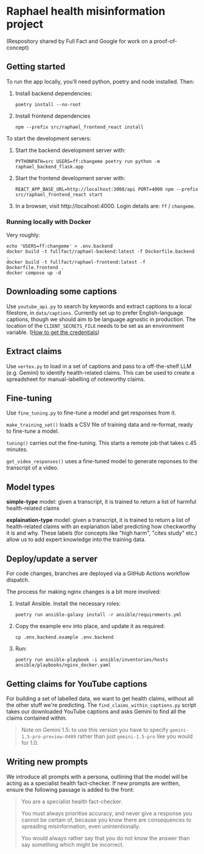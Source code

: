 # Raphael health misinformation project

(Respository shared by Full Fact and Google for work on a proof-of-concept)

## Getting started

To run the app locally, you’ll need python, poetry and node installed. Then:

1. Install backend dependencies:
   ```
   poetry install --no-root
   ```
2. Install frontend dependencies
   ```
   npm --prefix src/raphael_frontend_react install
   ```

To start the development servers:

1. Start the backend development server with:
   ```
   PYTHONPATH=src USERS=ff:changeme poetry run python -m raphael_backend_flask.app
   ```
2. Start the frontend development server with:
   ```
   REACT_APP_BASE_URL=http://localhost:3000/api PORT=4000 npm --prefix src/raphael_frontend_react start
   ```
3. In a browser, visit http://localhost:4000. Login details are: `ff` / `changeme`.

### Running locally with Docker

Very roughly:

```
echo 'USERS=ff:changeme' > .env.backend
docker build -t fullfact/raphael-backend:latest -f Dockerfile.backend .
docker build -t fullfact/raphael-frontend:latest -f Dockerfile.frontend .
docker compose up -d
```

## Downloading some captions

Use `youtube_api.py` to search by keywords and extract captions to a local filestore, in `data/captions`. Currently set up to prefer English-language captions, though we should aim to be language agnostic in production. The location of the `CLIENT_SECRETS_FILE` needs to be set as an environment variable. ([How to get the credentials](https://developers.google.com/youtube/v3/quickstart/python))

## Extract claims

Use `vertex.py` to load in a set of captions and pass to a off-the-shelf LLM (e.g. Gemini) to identify health-related claims. This can be used to create a spreadsheet for manual-labelling of noteworthy claims.

## Fine-tuning

Use `fine_tuning.py` to fine-tune a model and get responses from it.

`make_training_set()` loads a CSV file of training data and re-format, ready to fine-tune a model.

`tuning()` carries out the fine-tuning. This starts a remote job that takes c.45 minutes.

`get_video_responses()` uses a fine-tuned model to generate reponses to the transcript of a video.

## Model types

**simple-type** model: given a transcript, it is trained to return a list of harmful health-related claims 

**explaination-type** model: given a transcript, it is trained to return a list of health-related claims with an explanation label predicting how checkworthy it is and why. These labels (for concepts like "high harm", "cites study" etc.) allow us to add expert knowledge into the training data.

## Deploy/update a server

For code changes, branches are deployed via a GitHub Actions workflow dispatch.

The process for making nginx changes is a bit more involved:

1. Install Ansible. Install the necessary roles:
   ```
   poetry run ansible-galaxy install -r ansible/requirements.yml
   ```
2. Copy the example env into place, and update it as required:
   ```
   cp .env.backend.example .env.backend
   ```
3. Run:
   ```
   poetry run ansible-playbook -i ansible/inventories/hosts ansible/playbooks/nginx_docker.yaml
   ```

## Getting claims for YouTube captions

For building a set of labelled data, we want to get health claims, without all the other stuff we're predicting.
The `find_claims_within_captions.py` script takes our downloaded YouTube captions and asks Gemini to find all the claims contained within.

> Note on Gemini 1.5: to use this version you have to specify `gemini-1.5-pro-preview-0409` rather than just `gemini-1.5-pro` like you would for 1.0.

## Writing new prompts

We introduce all prompts with a persona, outlining that the model will be acting as a specialist health fact-checker. If new prompts are written, ensure the following passage is added to the front:

> You are a specialist health fact-checker.
>
> You must always prioritise accuracy, and never give a response you cannot be certain of, because you know there are consequences to spreading misinformation, even unintentionally.
>
> You would always rather say that you do not know the answer than say something which might be incorrect.

